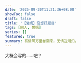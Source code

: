 ```yaml
---
date: '2025-09-20T11:21:36+08:00'
showToc: false
draft: false
title: '【誉嫣】没想好题目'
tags: [同人, 誉嫣]
series: []
featured: true
summary: 有情风万里卷潮来，无情送潮归。
---
```


大概会写的……吧？